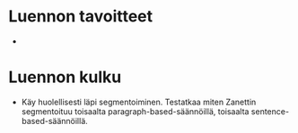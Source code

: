 Luennon tavoitteet
==================

- 

Luennon kulku
=============

- Käy huolellisesti läpi segmentoiminen. Testatkaa miten Zanettin segmentoituu toisaalta paragraph-based-säännöillä, toisaalta sentence-based-säännöillä.
